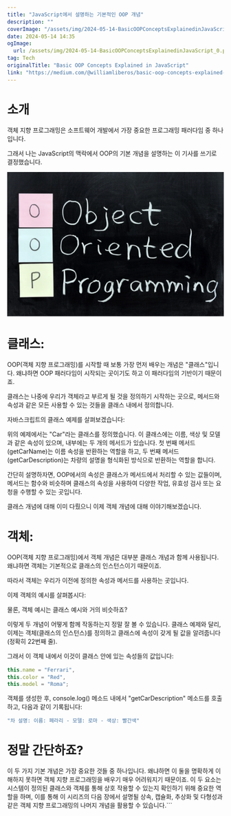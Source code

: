 ```yaml
---
title: "JavaScript에서 설명하는 기본적인 OOP 개념"
description: ""
coverImage: "/assets/img/2024-05-14-BasicOOPConceptsExplainedinJavaScript_0.png"
date: 2024-05-14 14:35
ogImage: 
  url: /assets/img/2024-05-14-BasicOOPConceptsExplainedinJavaScript_0.png
tag: Tech
originalTitle: "Basic OOP Concepts Explained in JavaScript"
link: "https://medium.com/@williamliberos/basic-oop-concepts-explained-in-javascript-c18864c2b9ad"
---
```



# 소개

객체 지향 프로그래밍은 소프트웨어 개발에서 가장 중요한 프로그래밍 패러다임 중 하나입니다.

그래서 나는 JavaScript의 맥락에서 OOP의 기본 개념을 설명하는 이 기사를 쓰기로 결정했습니다.

![이미지](/assets/img/2024-05-14-BasicOOPConceptsExplainedinJavaScript_0.png)



# 클래스:

OOP(객체 지향 프로그래밍)를 시작할 때 보통 가장 먼저 배우는 개념은 "클래스"입니다. 왜냐하면 OOP 패러다임이 시작되는 곳이기도 하고 이 패러다임의 기반이기 때문이죠.

클래스는 나중에 우리가 객체라고 부르게 될 것을 정의하기 시작하는 곳으로, 메서드와 속성과 같은 모든 사용할 수 있는 것들을 클래스 내에서 정의합니다.

자바스크립트의 클래스 예제를 살펴보겠습니다:



위의 예제에서는 "Car"라는 클래스를 정의했습니다. 이 클래스에는 이름, 색상 및 모델과 같은 속성이 있으며, 내부에는 두 개의 메서드가 있습니다. 첫 번째 메서드(getCarName)는 이름 속성을 반환하는 역할을 하고, 두 번째 메서드(getCarDescription)는 차량의 설명을 형식화된 방식으로 반환하는 역할을 합니다.

간단히 설명하자면, OOP에서의 속성은 클래스가 메서드에서 처리할 수 있는 값들이며, 메서드는 함수와 비슷하며 클래스의 속성을 사용하여 다양한 작업, 유효성 검사 또는 요청을 수행할 수 있는 곳입니다.

클래스 개념에 대해 이미 다뤘으니 이제 객체 개념에 대해 이야기해보겠습니다.

# 객체:



OOP(객체 지향 프로그래밍)에서 객체 개념은 대부분 클래스 개념과 함께 사용됩니다. 왜냐하면 객체는 기본적으로 클래스의 인스턴스이기 때문이죠.

따라서 객체는 우리가 이전에 정의한 속성과 메서드를 사용하는 곳입니다.

이제 객체의 예시를 살펴봅시다:

물론, 객체 예시는 클래스 예시와 거의 비슷하죠?



이렇게 두 개념이 어떻게 함께 작동하는지 정말 잘 볼 수 있습니다.
클래스 예제와 달리, 이제는 객체(클래스의 인스턴스)를 정의하고 클래스에 속성이 갖게 될 값을 알려줍니다(정확히 22번째 줄).

그래서 이 객체 내에서 이것이 클래스 안에 있는 속성들의 값입니다:

```js
this.name = "Ferrari",
this.color = "Red",
this.model = "Roma";
```

객체를 생성한 후, console.log() 메소드 내에서 "getCarDescription" 메소드를 호출하고, 다음과 같이 기록됩니다:



```js
"차 설명: 이름: 페라리 - 모델: 로마 - 색상: 빨간색"
```

# 정말 간단하죠?

이 두 가지 기본 개념은 가장 중요한 것들 중 하나입니다. 왜냐하면 이 둘을 명확하게 이해하지 못하면 객체 지향 프로그래밍을 배우기 매우 어려워지기 때문이죠. 이 두 요소는 시스템이 정의된 클래스와 객체를 통해 상호 작용할 수 있는지 확인하기 위해 중요한 역할을 하며, 이를 통해 이 시리즈의 다음 장에서 설명될 상속, 캡슐화, 추상화 및 다형성과 같은 객체 지향 프로그래밍의 나머지 개념을 활용할 수 있습니다.```